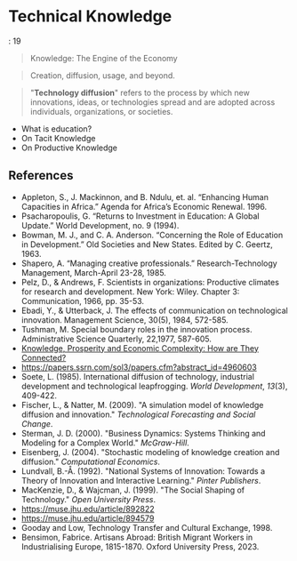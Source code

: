# Technical Knowledge

: 19

> Knowledge: The Engine of the Economy
> 

> Creation, diffusion, usage, and beyond.
> 

> "**Technology diffusion**" refers to the process by which new innovations, ideas, or technologies spread and are adopted across individuals, organizations, or societies.
> 

- What is education?
- On Tacit Knowledge
- On Productive Knowledge

## References

- Appleton, S., J. Mackinnon, and B. Ndulu, et. al. “Enhancing Human Capacities in Africa.” Agenda for Africa’s Economic Renewal. 1996.
- Psacharopoulis, G. “Returns to Investment in Education: A Global Update.” World Development, no. 9 (1994).
- Bowman, M. J., and C. A. Anderson. “Concerning the Role of Education in Development.” Old Societies and New States. Edited by C. Geertz, 1963.
- Shapero, A. “Managing creative professionals.” Research-Technology Management, March-April 23-28, 1985.
- Pelz, D., & Andrews, F. Scientists in organizations: Productive climates for research and development. New York: Wiley. Chapter 3: Communication, 1966, pp. 35-53.
- Ebadi, Y., & Utterback, J. The effects of communication on technological innovation. Management Science, 30(5), 1984, 572-585.
- Tushman, M. Special boundary roles in the innovation process. Administrative Science Quarterly, 22,1977, 587-605.
- [Knowledge, Prosperity and Economic Complexity: How are They Connected?](https://youtube.com/live/ZHpg-CriIyk?si=MNr--LeJCs7Bk_TH)
- https://papers.ssrn.com/sol3/papers.cfm?abstract_id=4960603
- Soete, L. (1985). International diffusion of technology, industrial development and technological leapfrogging. *World Development*, *13*(3), 409-422.
- Fischer, L., & Natter, M. (2009). "A simulation model of knowledge diffusion and innovation." *Technological Forecasting and Social Change*.
- Sterman, J. D. (2000). "Business Dynamics: Systems Thinking and Modeling for a Complex World." *McGraw-Hill*.
- Eisenberg, J. (2004). "Stochastic modeling of knowledge creation and diffusion." *Computational Economics*.
- Lundvall, B.-Å. (1992). "National Systems of Innovation: Towards a Theory of Innovation and Interactive Learning." *Pinter Publishers*.
- MacKenzie, D., & Wajcman, J. (1999). "The Social Shaping of Technology." *Open University Press*.
- https://muse.jhu.edu/article/892822
- https://muse.jhu.edu/article/894579
- Gooday and Low, Technology Transfer and Cultural Exchange, 1998.
- Bensimon, Fabrice. Artisans Abroad: British Migrant Workers in Industrialising Europe, 1815-1870. Oxford University Press, 2023.